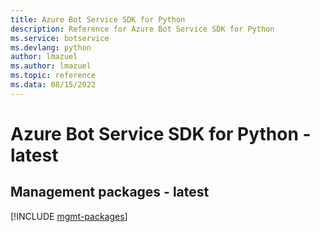 ```yaml
---
title: Azure Bot Service SDK for Python
description: Reference for Azure Bot Service SDK for Python
ms.service: botservice
ms.devlang: python
author: lmazuel
ms.author: lmazuel
ms.topic: reference
ms.data: 08/15/2022
---
```

# Azure Bot Service SDK for Python - latest

## Management packages - latest
[!INCLUDE [mgmt-packages](bot-service-mgmt-index.md)]